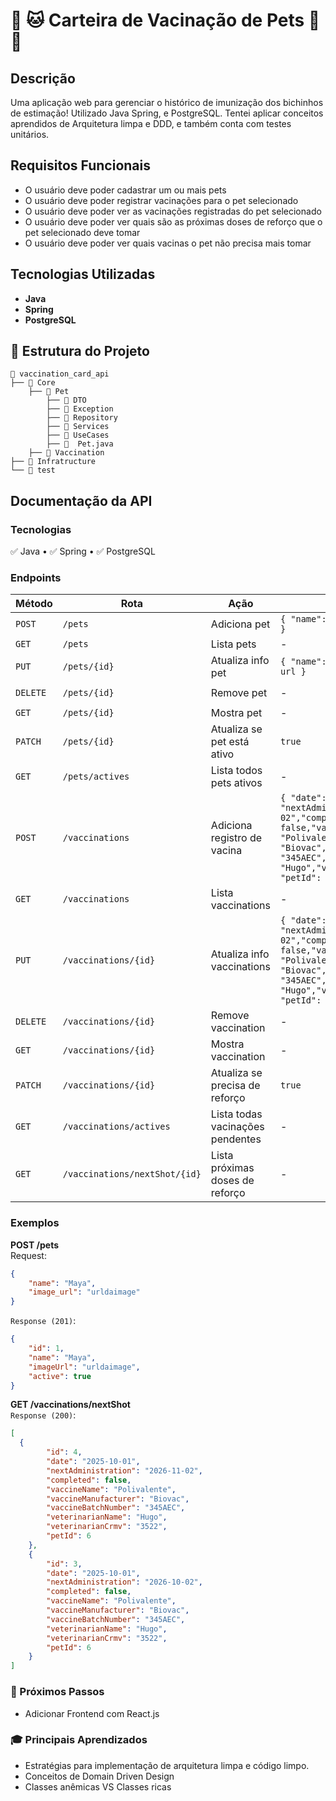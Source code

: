 # 🐶 🐱 Carteira de Vacinação de Pets 🐾 💉 

## Descrição

Uma aplicação web para gerenciar o histórico de imunização dos bichinhos de estimação! Utilizado Java Spring, e PostgreSQL. Tentei aplicar conceitos aprendidos de Arquitetura limpa e DDD, e também conta com testes unitários.


## Requisitos Funcionais 

- O usuário deve poder cadastrar um ou mais pets
- O usuário deve poder registrar vacinações para o pet selecionado
- O usuário deve poder ver as vacinações registradas do pet selecionado
- O usuário deve poder ver quais são as próximas doses de reforço que o pet selecionado deve tomar
- O usuário deve poder ver quais vacinas o pet não precisa mais tomar

## Tecnologias Utilizadas

- **Java**
- **Spring**
- **PostgreSQL**

## 📂 Estrutura do Projeto

```
📁 vaccination_card_api
├── 📁 Core
    ├── 📁 Pet
        ├── 📁 DTO
        ├── 📁 Exception
        ├── 📁 Repository
        ├── 📁 Services
        ├── 📁 UseCases
        ├── 📄  Pet.java
    ├── 📁 Vaccination
├── 📁 Infratructure  
└── 📁 test  
```

## Documentação da API


### Tecnologias  
✅ Java • ✅ Spring • ✅ PostgreSQL 

### Endpoints

| Método | Rota                  | Ação                | Body/Params                      | Status        |
|--------|-----------------------|---------------------|----------------------------------|---------------|
| `POST` | `/pets`              | Adiciona pet  | `{ "name": "Shoyu", "image_url": url }` | `201 Created` |
| `GET`  | `/pets`              | Lista pets         | -                                  | `200 OK`      |
| `PUT`  | `/pets/{id}` | Atualiza info pet | `{ "name": "Teryaki", "image_url": url }`   | `200 OK`      |
| `DELETE` | `/pets/{id}`        | Remove pet         | -                                 | `204 No Content` |
| `GET`  | `/pets/{id}`          | Mostra pet         | -                                 | `200 OK`      |
| `PATCH`  | `/pets/{id}`        | Atualiza se pet está ativo |    `true`                 | `200 OK`      |
| `GET`  | `/pets/actives`       | Lista todos pets ativos         | -                    | `200 OK`      |
| `POST` | `/vaccinations`       | Adiciona registro de vacina  | `{ "date": "2025-10-01", "nextAdministration": "2026-11-02","completed": false,"vaccineName": "Polivalente","vaccineManufacturer": "Biovac","vaccineBatchNumber": "345AEC","veterinarianName": "Hugo","veterinarianCrmv": "3522", "petId": 6 }` | `201 Created` |
| `GET`  | `/vaccinations`              | Lista vaccinations         | -                                  | `200 OK`      |
| `PUT`  | `/vaccinations/{id}` | Atualiza info vaccinations | `{ "date": "2025-10-01", "nextAdministration": "2026-11-02","completed": false,"vaccineName": "Polivalente","vaccineManufacturer": "Biovac","vaccineBatchNumber": "345AEC","veterinarianName": "Hugo","veterinarianCrmv": "3522", "petId": 6 }`   | `200 OK`      |
| `DELETE` | `/vaccinations/{id}`        | Remove vaccination         | -                                 | `204 No Content` |
| `GET`  | `/vaccinations/{id}`          | Mostra vaccination         | -                                 | `200 OK`      |
| `PATCH`  | `/vaccinations/{id}`        | Atualiza se precisa de reforço |    `true`                 | `200 OK`      |
| `GET`  | `/vaccinations/actives`       | Lista todas vacinações pendentes         | -                    | `200 OK`      |
| `GET`  | `/vaccinations/nextShot/{id}`       | Lista próximas doses de reforço         | -                    | `200 OK`      |


### Exemplos

**POST /pets**  
Request:
```json
{ 
    "name": "Maya",
	"image_url": "urldaimage"
}
```  
`Response (201)`:
```json
{ 
    "id": 1,
	"name": "Maya",
	"imageUrl": "urldaimage",
	"active": true
}
```

**GET /vaccinations/nextShot**  
`Response (200)`:
```json
[
  {
		"id": 4,
		"date": "2025-10-01",
		"nextAdministration": "2026-11-02",
		"completed": false,
		"vaccineName": "Polivalente",
		"vaccineManufacturer": "Biovac",
		"vaccineBatchNumber": "345AEC",
		"veterinarianName": "Hugo",
		"veterinarianCrmv": "3522",
		"petId": 6
	},
	{
		"id": 3,
		"date": "2025-10-01",
		"nextAdministration": "2026-10-02",
		"completed": false,
		"vaccineName": "Polivalente",
		"vaccineManufacturer": "Biovac",
		"vaccineBatchNumber": "345AEC",
		"veterinarianName": "Hugo",
		"veterinarianCrmv": "3522",
		"petId": 6
	}
]
```



### 🚀 Próximos Passos

- Adicionar Frontend com React.js

### 🎓 Principais Aprendizados

- Estratégias para implementação de arquitetura limpa e código limpo.
- Conceitos de Domain Driven Design
- Classes anêmicas VS Classes ricas
 